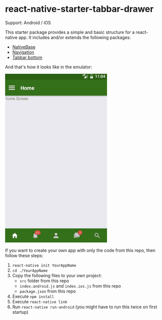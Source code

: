 # react-native-starter-tabbar-drawer
Support: Android / iOS

This starter package provides a simple and basic structure for a react-native app. It includes and/or extends the following packages:

* [NativeBase](https://github.com/GeekyAnts/NativeBase)
* [Navigation](https://github.com/react-community/react-navigation)
* [Tabbar bottom](https://github.com/n4kz/react-native-material-ripple) 

And that's how it looks like in the emulator:

![demo](https://raw.githubusercontent.com/Maxeh/markdown/master/react-native-starter-tabbar-drawer/demo.gif)

If you want to create your own app with only the code from this repo, then follow these steps:

1) `react-native init YourAppName`
2) `cd ./YourAppName`
3) Copy the following files to your own project:
    - `src` folder from this repo
    - `index.android.js` and `index.ios.js` from this repo
    - `package.json` from this repo
4) Execute `npm install`
5) Execute `react-native link`
6) Run `react-native run-android` (you might have to run this twice on first startup)